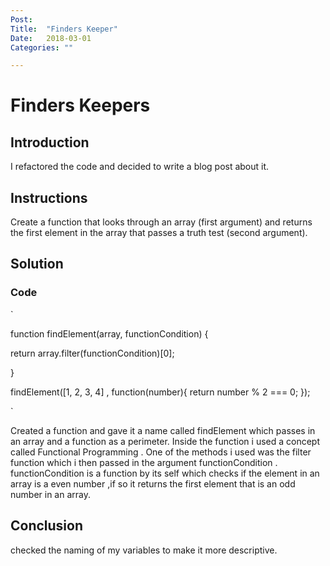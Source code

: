 ```yaml
---
Post:   
Title:  "Finders Keeper"
Date:   2018-03-01
Categories: ""

---
```

# Finders Keepers


## Introduction 
I refactored the code and decided to write a blog post about it.


## Instructions 

Create a function that looks through an array (first argument) and returns the first element in the array that passes a truth test (second argument).

## Solution 
### Code
`

function findElement(array, functionCondition) {
  
  return array.filter(functionCondition)[0];
     
}

findElement([1, 2, 3, 4] , function(number){ return number % 2 === 0; });


` 

Created a function and gave it a name called findElement which passes in an array and a function as a perimeter. Inside the function i used a concept called Functional Programming .
 One of the methods i used was the filter function
which i then passed in the argument functionCondition . functionCondition is a function by its self which checks if the element in an array is a even number ,if so it returns the first element that is an odd number in an array. 

## Conclusion 
checked the naming of my variables to make it more descriptive. 






